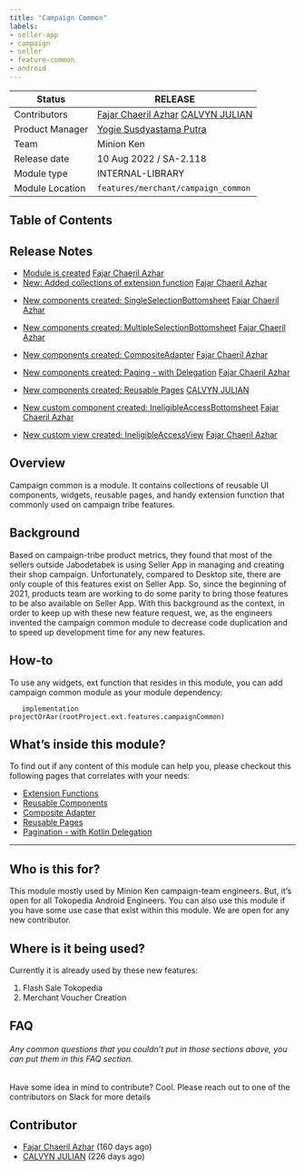 ```yaml
---
title: "Campaign Common"
labels:
- seller-app
- campaign
- seller
- feature-common
- android
---
```



| **Status** |  <!--start status:GREEN-->RELEASE<!--end status-->  |
| --- | --- |
| Contributors | [Fajar Chaeril Azhar](https://tokopedia.atlassian.net/wiki/people/618873e3c23a4f006969b0de?ref=confluence) [CALVYN JULIAN](https://tokopedia.atlassian.net/wiki/people/5d1adf49cdf26a0d349c76ec?ref=confluence)  |
| Product Manager | [Yogie Susdyastama Putra](https://tokopedia.atlassian.net/wiki/people/5c6bf2e6f1a05835f933bf30?ref=confluence)  |
| Team | Minion Ken |
| Release date | 10 Aug 2022 / <!--start status:GREY-->SA-2.118<!--end status-->  |
| Module type | <!--start status:PURPLE-->INTERNAL-LIBRARY<!--end status-->  |
| Module Location | `features/merchant/campaign_common` |

## Table of Contents

<!--toc-->

## Release Notes

<!--start expand:10 Aug 2022 (SA-2.118)-->
- [Module is created](https://github.com/tokopedia/android-tokopedia-core/pull/27582) [Fajar Chaeril Azhar](https://tokopedia.atlassian.net/wiki/people/618873e3c23a4f006969b0de?ref=confluence)
- [New: Added collections of extension function](/wiki/spaces/PA/pages/2084537866/Extension+Functions) [Fajar Chaeril Azhar](https://tokopedia.atlassian.net/wiki/people/618873e3c23a4f006969b0de?ref=confluence)
<!--end expand-->

<!--start expand:15 Aug 2022-->
- [New components created: SingleSelectionBottomsheet](/wiki/spaces/PA/pages/2084472329/Single+Selection+Bottomsheet) [Fajar Chaeril Azhar](https://tokopedia.atlassian.net/wiki/people/618873e3c23a4f006969b0de?ref=confluence)
<!--end expand-->

<!--start expand:16 Aug 2022-->
- [New components created: MultipleSelectionBottomsheet](/wiki/spaces/PA/pages/2084537891/Multiple+Selection+Bottomsheet) [Fajar Chaeril Azhar](https://tokopedia.atlassian.net/wiki/people/618873e3c23a4f006969b0de?ref=confluence)
<!--end expand-->

<!--start expand:18 Aug 2022-->
- [New components created: CompositeAdapter](/wiki/spaces/PA/pages/2107149990/Composite+Adapter) [Fajar Chaeril Azhar](https://tokopedia.atlassian.net/wiki/people/618873e3c23a4f006969b0de?ref=confluence)
<!--end expand-->

<!--start expand:27 Aug 2022-->
- [New components created: Paging - with Delegation](/wiki/spaces/PA/pages/2109965072/Pagination+-+with+Kotlin+Delegation) [Fajar Chaeril Azhar](https://tokopedia.atlassian.net/wiki/people/618873e3c23a4f006969b0de?ref=confluence)
<!--end expand-->

<!--start expand:22 Sept 2022-->
- [New components created: Reusable Pages](/wiki/spaces/PA/pages/2108919288/Reusable+Pages) [CALVYN JULIAN](https://tokopedia.atlassian.net/wiki/people/5d1adf49cdf26a0d349c76ec?ref=confluence)
<!--end expand-->

<!--start expand:28 Sep 2022-->
- [New custom component created: IneligibleAccessBottomsheet](/wiki/spaces/PA/pages/2084570788/Ineligible+Access+Warning+BottomSheet) [Fajar Chaeril Azhar](https://tokopedia.atlassian.net/wiki/people/618873e3c23a4f006969b0de?ref=confluence)
<!--end expand-->

<!--start expand:03 Oct 2022-->
- [New custom view created: IneligibleAccessView](/wiki/spaces/PA/pages/2084570788/Ineligible+Access+Warning+BottomSheet) [Fajar Chaeril Azhar](https://tokopedia.atlassian.net/wiki/people/618873e3c23a4f006969b0de?ref=confluence)
<!--end expand-->

## Overview

Campaign common is a module. It contains collections of reusable UI components, widgets, reusable pages, and handy extension function that commonly used on campaign tribe features.

## Background

Based on campaign-tribe product metrics, they found that most of the sellers outside Jabodetabek is using Seller App in managing and creating their shop campaign. Unfortunately, compared to Desktop site, there are only couple of this features exist on Seller App. So, since the beginning of 2021, products team are working to do some parity to bring those features to be also available on Seller App. With this background as the context, in order to keep up with these new feature request, we, as the engineers invented the campaign common module to decrease code duplication and to speed up development time for any new features.

## How-to

To use any widgets, ext function that resides in this module, you can add campaign common module as your module dependency:



```
   implementation projectOrAar(rootProject.ext.features.campaignCommon)
```

## What’s inside this module?

To find out if any content of this module can help you, please checkout this following pages that correlates with your needs:

- [Extension Functions](/wiki/spaces/PA/pages/2084537866/Extension+Functions)
- [Reusable Components](/wiki/spaces/PA/pages/2084734301/Reusable+Components)
- [Composite Adapter](/wiki/spaces/PA/pages/2107149990/Composite+Adapter)
- [Reusable Pages](/wiki/spaces/PA/pages/2108919288/Reusable+Pages)
- [Pagination - with Kotlin Delegation](/wiki/spaces/PA/pages/2109965072/Pagination+-+with+Kotlin+Delegation)



---

## Who is this for?

This module mostly used by Minion Ken campaign-team engineers. But, it’s open for all Tokopedia Android Engineers. You can also use this module if you have some use case that exist within this module. We are open for any new contributor.

## Where is it being used?

Currently it is already used by these new features:

1. Flash Sale Tokopedia
2. Merchant Voucher Creation

## FAQ

###### *Any common questions that you couldn’t put in those sections above, you can put them in this FAQ section.*

<!--start expand:How can I contribute?-->
Have some idea in mind to contribute? Cool. Please reach out to one of the contributors on Slack for more details
<!--end expand-->

## Contributor

- [Fajar Chaeril Azhar](/wiki/display/~618873e3c23a4f006969b0de) (160 days ago)
- [CALVYN JULIAN](/wiki/display/~5d1adf49cdf26a0d349c76ec) (226 days ago)

